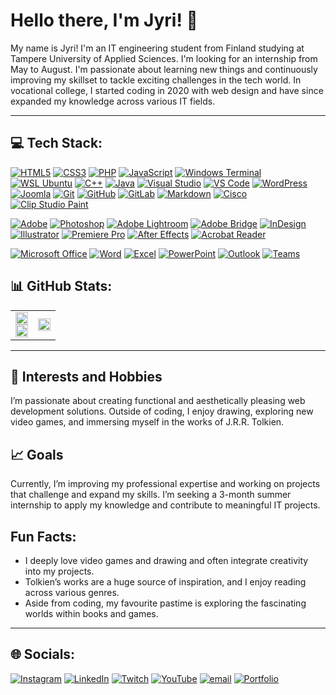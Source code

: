 # Hello there, I'm Jyri! 👋

My name is Jyri! I'm an IT engineering student from Finland studying at Tampere University of Applied Sciences. I'm looking for an internship from May to August.
I'm passionate about learning new things and continuously improving my skillset to tackle exciting challenges in the tech world. In vocational college, I started coding in 2020 with web design and have since expanded my knowledge across various IT fields.

---

## 💻 Tech Stack:

[![HTML5](https://img.shields.io/badge/HTML5-%23E34F26.svg?logo=html5&logoColor=white)](https://developer.mozilla.org/en-US/docs/Web/HTML)
[![CSS3](https://img.shields.io/badge/CSS3-%231572B6.svg?logo=css3&logoColor=white)](https://developer.mozilla.org/en-US/docs/Web/CSS)
[![PHP](https://img.shields.io/badge/PHP-%23777BB4.svg?logo=php&logoColor=white)](https://www.php.net/)
[![JavaScript](https://img.shields.io/badge/JavaScript-%23323330.svg?logo=javascript&logoColor=%23F7DF1E)](https://developer.mozilla.org/en-US/docs/Web/JavaScript)
[![Windows Terminal](https://img.shields.io/badge/Windows%20Terminal-%234D4D4D.svg?logo=windows-terminal&logoColor=white)](https://learn.microsoft.com/en-us/windows/terminal/)
[![WSL Ubuntu](https://img.shields.io/badge/WSL%20Ubuntu-%23E95420.svg?logo=ubuntu&logoColor=white)](https://ubuntu.com/wsl)
[![C++](https://img.shields.io/badge/C++-%2300599C.svg?logo=c%2B%2B&logoColor=white)](https://cplusplus.com/)
[![Java](https://img.shields.io/badge/Java-%23ED8B00.svg?logo=java&logoColor=white)](https://www.java.com/)
[![Visual Studio](https://img.shields.io/badge/Visual%20Studio-%235C2D91.svg?logo=visual-studio&logoColor=white)](https://visualstudio.microsoft.com/)
[![VS Code](https://img.shields.io/badge/VS%20Code-%230078D4.svg?logo=visual-studio-code&logoColor=white)](https://code.visualstudio.com/)
[![WordPress](https://img.shields.io/badge/WordPress-%23117AC9.svg?logo=wordpress&logoColor=white)](https://wordpress.org/)
[![Joomla](https://img.shields.io/badge/Joomla-%235091CD.svg?logo=joomla&logoColor=white)](https://www.joomla.org/)
[![Git](https://img.shields.io/badge/Git-%23F05033.svg?logo=git&logoColor=white)](https://git-scm.com/)
[![GitHub](https://img.shields.io/badge/GitHub-%23121011.svg?logo=github&logoColor=white)](https://github.com/)
[![GitLab](https://img.shields.io/badge/GitLab-%23FC6D26.svg?logo=gitlab&logoColor=white)](https://gitlab.com/)
[![Markdown](https://img.shields.io/badge/Markdown-%23000000.svg?logo=markdown&logoColor=white)](https://daringfireball.net/projects/markdown/)
[![Cisco](https://img.shields.io/badge/Cisco-%23049fd9.svg?logo=cisco&logoColor=white)](https://www.cisco.com/)
[![Clip Studio Paint](https://img.shields.io/badge/Clip%20Studio%20Paint-%23CFD3D3.svg?logo=clipstudiopaint&logoColor=black)](https://www.clipstudio.net/en/)

[![Adobe](https://img.shields.io/badge/Adobe-%23FF0000.svg?logo=adobe&logoColor=white)](https://www.adobe.com/)
[![Photoshop](https://img.shields.io/badge/Photoshop-%2331A8FF.svg?logo=adobe-photoshop&logoColor=white)](https://www.adobe.com/products/photoshop.html)
[![Adobe Lightroom](https://img.shields.io/badge/Lightroom-%2300A8E1.svg?logo=adobe-lightroom&logoColor=white)](https://www.adobe.com/products/photoshop-lightroom.html)
[![Adobe Bridge](https://img.shields.io/badge/Bridge-%23FFAA00.svg?logo=adobe-bridge&logoColor=white)](https://www.adobe.com/products/bridge.html)
[![InDesign](https://img.shields.io/badge/InDesign-%2349021F.svg?logo=adobe-indesign&logoColor=FF3366)](https://www.adobe.com/products/indesign.html)
[![Illustrator](https://img.shields.io/badge/Illustrator-%23FF9A00.svg?logo=adobe-illustrator&logoColor=white)](https://www.adobe.com/products/illustrator.html)
[![Premiere Pro](https://img.shields.io/badge/Premiere%20Pro-%239999FF.svg?logo=adobe-premiere-pro&logoColor=white)](https://www.adobe.com/products/premiere.html)
[![After Effects](https://img.shields.io/badge/After%20Effects-%239999FF.svg?logo=adobe-after-effects&logoColor=white)](https://www.adobe.com/products/aftereffects.html)
[![Acrobat Reader](https://img.shields.io/badge/Acrobat%20Reader-%23EC1C24.svg?logo=adobe-acrobat-reader&logoColor=white)](https://acrobat.adobe.com/)

[![Microsoft Office](https://img.shields.io/badge/Microsoft%20Office-%23D83B01.svg?logo=microsoft-office&logoColor=white)](https://www.microsoft.com/en-us/microsoft-365/)
[![Word](https://img.shields.io/badge/Word-%232B579A.svg?logo=microsoft-word&logoColor=white)](https://www.microsoft.com/en-us/microsoft-365/word)
[![Excel](https://img.shields.io/badge/Excel-%23217346.svg?logo=microsoft-excel&logoColor=white)](https://www.microsoft.com/en-us/microsoft-365/excel)
[![PowerPoint](https://img.shields.io/badge/PowerPoint-%23B7472A.svg?logo=microsoft-powerpoint&logoColor=white)](https://www.microsoft.com/en-us/microsoft-365/powerpoint)
[![Outlook](https://img.shields.io/badge/Outlook-%230078D4.svg?logo=microsoft-outlook&logoColor=white)](https://outlook.live.com/)
[![Teams](https://img.shields.io/badge/Teams-%236264A7.svg?logo=microsoft-teams&logoColor=white)](https://www.microsoft.com/en-us/microsoft-teams/)


## 📊 GitHub Stats:
<table width="100%" style="border-collapse: collapse; border: none;">
  <tr>
    <td rowspan="2">
      <img width="100%" src="https://github-readme-stats.vercel.app/api?username=ledevilcat&theme=gotham&hide_border=true&include_all_commits=false&count_private=false"/>
      <br>
      <img width="100%" src="https://github-readme-streak-stats.herokuapp.com/?user=ledevilcat&theme=gotham&hide_border=true"/>
    </td>
    <td>
      <img Width="100%" Height="100%" src="https://github-readme-stats.vercel.app/api/top-langs/?username=ledevilcat&show_icons=true&theme=gotham&layout=donut-vertical&hide_border=true"/>
    </td>
  </tr>
</table>

---

## 🌟 Interests and Hobbies
I’m passionate about creating functional and aesthetically pleasing web development solutions. Outside of coding, I enjoy drawing, exploring new video games, and immersing myself in the works of J.R.R. Tolkien.

## 📈 Goals
Currently, I’m improving my professional expertise and working on projects that challenge and expand my skills. I’m seeking a 3-month summer internship to apply my knowledge and contribute to meaningful IT projects.

## Fun Facts:
- I deeply love video games and drawing and often integrate creativity into my projects.
- Tolkien’s works are a huge source of inspiration, and I enjoy reading across various genres.
- Aside from coding, my favourite pastime is exploring the fascinating worlds within books and games.

---

## 🌐 Socials:
[![Instagram](https://img.shields.io/badge/Instagram-%23E4405F.svg?logo=Instagram&logoColor=white)](https://instagram.com/ledevilcat)
[![LinkedIn](https://img.shields.io/badge/LinkedIn-%230077B5.svg?logo=linkedin&logoColor=white)](https://linkedin.com/in/jyri-nieminen)
[![Twitch](https://img.shields.io/badge/Twitch-%239146FF.svg?logo=Twitch&logoColor=white)](https://twitch.tv/ledevilcat)
[![YouTube](https://img.shields.io/badge/YouTube-%23FF0000.svg?logo=YouTube&logoColor=white)](https://youtube.com/@@LeDevilCat)
[![email](https://img.shields.io/badge/Email-D14836?logo=gmail&logoColor=white)](mailto:jyri.2.nieminen@tuni.fi)
[![Portfolio](https://img.shields.io/badge/Portfolio-%230077B5.svg?logo=google-chrome&logoColor=white)](https://jnidesign.fi)
